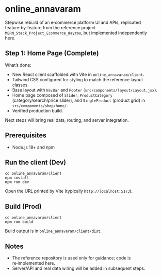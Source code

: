 # online_annavaram

Stepwise rebuild of an e‑commerce platform UI and APIs, replicated feature‑by‑feature from the reference project `MERN_Stack_Project_Ecommerce_Hayroo`, but implemented independently here.

## Step 1: Home Page (Complete)

What’s done:
- New React client scaffolded with Vite in `online_annavaram/client`.
- Tailwind CSS configured for styling to match the reference layout classes.
- Base layout with `NavBar` and `Footer` (`src/components/layout/Layout.jsx`).
- Home page composed of `Slider`, `ProductCategory` (category/search/price slider), and `SingleProduct` (product grid) in `src/components/shop/home/`.
- Verified production build.

Next steps will bring real data, routing, and server integration.

## Prerequisites
- Node.js 18+ and npm

## Run the client (Dev)
```
cd online_annavaram/client
npm install
npm run dev
```
Open the URL printed by Vite (typically `http://localhost:5173`).

## Build (Prod)
```
cd online_annavaram/client
npm run build
```
Build output is in `online_annavaram/client/dist`.

## Notes
- The reference repository is used only for guidance; code is re‑implemented here.
- Server/API and real data wiring will be added in subsequent steps.

